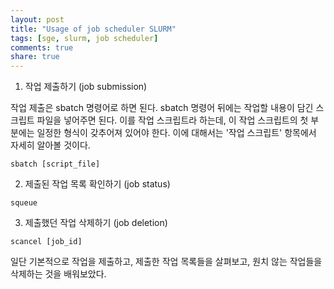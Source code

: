 ```yaml
---
layout: post
title: "Usage of job scheduler SLURM"
tags: [sge, slurm, job scheduler]
comments: true
share: true
---
```


1. 작업 제출하기 (job submission)

작업 제출은 sbatch 명령어로 하면 된다. sbatch 명령어 뒤에는 작업할 내용이 담긴 스크립트 파일을 넣어주면 된다. 이를 작업 스크립트라 하는데, 이 작업 스크립트의 첫 부분에는 일정한 형식이 갖추어져 있어야 한다. 이에 대해서는 '작업 스크립트' 항목에서 자세히 알아볼 것이다.

`sbatch [script_file]`

2. 제출된 작업 목록 확인하기 (job status)

`squeue`

3. 제출했던 작업 삭제하기 (job deletion)

`scancel [job_id]`


일단 기본적으로 작업을 제출하고, 제출한 작업 목록들을 살펴보고, 원치 않는 작업들을 삭제하는 것을 배워보았다.

